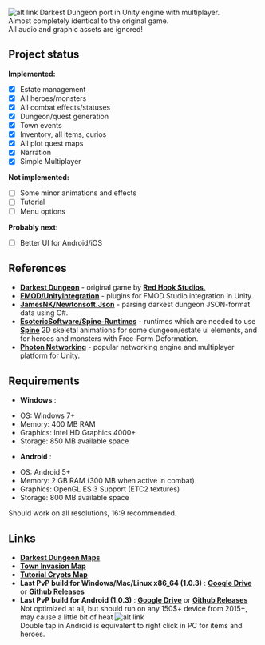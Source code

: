 ![alt link](http://www.darkestdungeon.com/wp-content/uploads/Logo_n.png)
Darkest Dungeon port in Unity engine with multiplayer.  
Almost completely identical to the original game.  
All audio and graphic assets are ignored!  
## Project status
**Implemented:**
- [X] Estate management
- [X] All heroes/monsters
- [X] All combat effects/statuses
- [X] Dungeon/quest generation
- [X] Town events
- [X] Inventory, all items, curios
- [X] All plot quest maps
- [X] Narration
- [X] Simple Multiplayer

**Not implemented:**
- [ ] Some minor animations and effects
- [ ] Tutorial
- [ ] Menu options

**Probably next:**
- [ ] Better UI for Android/iOS


## References
- [**Darkest Dungeon**](http://www.darkestdungeon.com/) - original game by [**Red Hook Studios**.](http://www.darkestdungeon.com/press/index.php)
- [**FMOD/UnityIntegration**](https://github.com/fmod/UnityIntegration) - plugins for FMOD Studio integration in Unity.
- [**JamesNK/Newtonsoft.Json**](https://github.com/JamesNK/Newtonsoft.Json) - parsing darkest dungeon JSON-format data using C#.
- [**EsotericSoftware/Spine-Runtimes**](https://github.com/EsotericSoftware/spine-runtimes) - runtimes which are needed to use [**Spine**](https://esotericsoftware.com) 2D skeletal animations for some dungeon/estate ui elements, and for heroes and monsters with Free-Form Deformation.
- [**Photon Networking**](https://www.photonengine.com) - popular networking engine and multiplayer platform for Unity.

## Requirements
- __**Windows**__ :  
 * OS: Windows 7+
 * Memory: 400 MB RAM
 * Graphics: Intel HD Graphics 4000+
 * Storage: 850 MB available space
- __**Android**__ :  
 * OS: Android 5+
 * Memory: 2 GB RAM (300 MB when active in combat)
 * Graphics: OpenGL ES 3 Support (ETC2 textures)
 * Storage: 800 MB available space  

Should work on all resolutions, 16:9 recommended.
 
## Links
- [**Darkest Dungeon Maps**](https://docs.google.com/spreadsheets/d/1TeJAknTPJ33RliBHDGM9YMDSwxd2I7dLIEHF7ra3vHw/edit?usp=sharing)
- [**Town Invasion Map**](https://docs.google.com/spreadsheets/d/1kd9dA3Q4AiTQft-9bbCosYIcNc4QLGTKolF6Dbhwo88/edit?usp=sharing)
- [**Tutorial Crypts Map**](https://docs.google.com/spreadsheets/d/1mONWdowO3071zQ0X0AaOR_Vhs9edc3yNOhtaBprqKhg/edit?usp=sharing)
- __**Last PvP build for Windows/Mac/Linux x86_64 (1.0.3)**__ : [**Google Drive**](https://drive.google.com/drive/folders/0B4fCt9AnmePGVUFsR193U29aWmc) or [**Github Releases**](https://github.com/Reinisch/Darkest-Dungeon-Unity/releases)
- __**Last PvP build for Android (1.0.3)**__ : [**Google Drive**](https://drive.google.com/drive/folders/0B4fCt9AnmePGSkFQTHF0ekxmOTQ) or [**Github Releases**](https://github.com/Reinisch/Darkest-Dungeon-Unity/releases)  
Not optimized at all, but should run on any 150$+ device from 2015+, may cause a little bit of heat ![alt link](https://static-cdn.jtvnw.net/emoticons/v1/25/1.0)  
Double tap in Android is equivalent to right click in PC for items and heroes.
